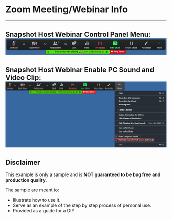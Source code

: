 # Zoom Meeting/Webinar Info

---
Snapshot Host Webinar Control Panel Menu: ![Webinar Host Control Panel Menu](ZoomWebinarHostControlPanelMenu.png)
---
Snapshot Host Webinar Enable PC Sound and Video Clip: ![Webinar Enable PC Sound and Video Clip](ZoomWebinarShareMORE_Enable_Sound.VideoClip.png)
---










## Disclaimer
This example is only a sample and is **NOT guaranteed to be bug free and production quality**.

The sample are meant to:
- Illustrate how to use it.
- Serve as an example of the step by step process of personal use.
- Provided as a guide for a DIY
